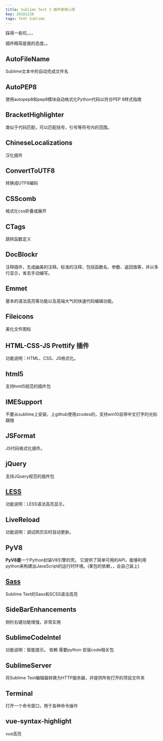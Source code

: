 ```yaml
---
title: Sublime Text 3 插件使用心得
key: 20181220
tags: TeXt Sublime
---
```


踩得一些坑，，，

<!--more-->

插件精简是我的态度。。



## AutoFileName 

Sublime文本中的自动完成文件名

## AutoPEP8
使用autopep8和pep8模块自动格式化Python代码以符合PEP 8样式指南

## BracketHighlighter

类似于代码匹配，可以匹配括号，引号等符号内的范围。

## ChineseLocalizations

汉化插件

## ConvertToUTF8 

转换成UTF8编码

## CSScomb
格式化css折叠或展开

##  CTags

跳转函数定义

## DocBlockr
注释插件，生成幽美的注释。标准的注释，包括函数名、参数、返回值等，并以多行显示，省去手动编写。

## Emmet
基本的语法高亮等功能以及高端大气的快速代码编辑功能。

## Fileicons

美化文件图标

## HTML-CSS-JS Prettify 插件

功能说明：HTML、CSS、JS格式化。

## html5
支持hmtl5规范的插件包

## IMESupport 

不要从sublime上安装，上github使用zcodes的，支持win10自带中文打字的光标跟随

## JSFormat

JS代码格式化插件。

## jQuery
支持JQuery规范的插件包

## [LESS](https://packagecontrol.io/packages/LESS)

功能说明：LESS语法高亮显示。

## LiveReload 
功能说明：调试网页实时自动更新。

## PyV8

**PyV8是**一个Python封装V8引擎的壳。 它提供了简单可用的API，能够利用python来构建出JavaScript的运行时环境。(某包的依赖，，会自己装上)

## [Sass ](https://packagecontrol.io/packages/Sass)

Sublime Text的Sass和SCSS语法高亮

## SideBarEnhancements
侧栏右键功能增强，非常实用

## SublimeCodeIntel 

 功能说明：智能提示。
 依赖 需要python 安装code相关包

## SublimeServer

将Sublime Text编辑器转换为HTTP服务器，并提供所有打开的项目文件夹

## Terminal

打开一个命令窗口，用于各种命令操作

## vue-syntax-highlight

vue高亮











